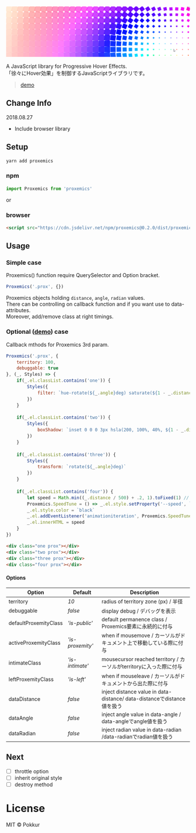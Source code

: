 ![alt](hero.min.png)

A JavaScript library for Progressive Hover Effects.  
「徐々にHover効果」を制御するJavaScriptライブラリです。
> [demo](https://pokkur.github.io/proxemics/)

## Change Info

2018.08.27

- Include browser library

## Setup

```command
yarn add proxemics
```

### npm

```js
import Proxemics from 'proxemics'
```

or

### browser

```html
<script src="https://cdn.jsdelivr.net/npm/proxemics@0.2.0/dist/proxemics.js"></script>
```

## Usage

### Simple case

Proxemics() function require QuerySelector and Option bracket.

```js
Proxemics('.prox', {})
```

Proxemics objects holding `distance`, `angle`, `radian` values.  
There can be controlling on callback function and if you want use to data-attributes.  
Moreover, add/remove class at right timings.

### Optional ([demo](https://pokkur.github.io/proxemics/)) case

Callback mthods for Proxemics 3rd param.

```js
Proxemics('.prox', {
    territory: 100,
    debuggable: true
}, (_, Styles) => {
    if(_.el.classList.contains('one')) {
        Styles({
            filter: `hue-rotate(${_.angle}deg) saturate(${1 - _.distance * .005})`
        })
    }

    if(_.el.classList.contains('two')) {
        Styles({
            boxShadow: `inset 0 0 0 3px hsla(200, 100%, 40%, ${1 - _.distance * .005}`
        })
    }

    if(_.el.classList.contains('three')) {
        Styles({
            transform: `rotate(${_.angle}deg)`
        })
    }

    if(_.el.classList.contains('four')) {
        let speed = Math.min((_.distance / 500) + .2, 1).toFixed(1) // from .2 to 1
        Proxemics.SpeedTune = () => _.el.style.setProperty('--speed', `${speed}s`)
        _.el.style.color = `black`
        _.el.addEventListener('animationiteration', Proxemics.SpeedTune)
        _.el.innerHTML = speed
    }
})
```

```html
<div class="one prox"></div>
<div class="two prox"></div>
<div class="three prox"></div>
<div class="four prox"></div>
```

#### Options

|        Option         |     Default      |                               Description                               |
| --------------------- | ---------------- | ----------------------------------------------------------------------- |
| territory             | _10_             | radius of territory zone (px) / 半径                                    |
| debuggable            | _false_          | display debug / デバッグを表示                                          |
| defaultProxemityClass | _'is-public'_    | default permanence class / Proxemics要素に永続的に付与                  |
| activeProxemityClass  | _'is-proxemity'_ | when if mousemove / カーソルがドキュメント上で移動している際に付与      |
| intimateClass         | _'is-intimate'_  | mousecursor reached territory / カーソルがterritoryに入った際に付与     |
| leftProxemityClass    | _'is-left'_      | when if mouseleave / カーソルがドキュメントから出た際に付与             |
| dataDistance          | _false_          | inject distance value in data-distance/ data-distanceでdistance値を扱う |
| dataAngle             | _false_          | inject angle value in data-angle / data-angleでangle値を扱う            |
| dataRadian            | _false_          | inject radian value in data-radian /data-radianでradian値を扱う         |

## Next

- [ ] throttle option
- [ ] inherit original style
- [ ] destroy method

# License

MIT © Pokkur
